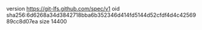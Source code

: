 version https://git-lfs.github.com/spec/v1
oid sha256:6d6268a34d3842718bba6b352346d414fd5144d52cfdf4d4c4256989cc8d07ea
size 14400
